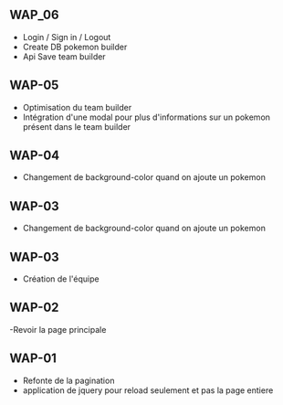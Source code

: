 ## WAP_06

- Login / Sign in / Logout
- Create DB pokemon builder
- Api Save team builder

## WAP-05

- Optimisation du team builder
- Intégration d'une modal pour plus d'informations sur un pokemon présent dans le team builder

## WAP-04

- Changement de background-color quand on ajoute un pokemon

## WAP-03

- Changement de background-color quand on ajoute un pokemon

## WAP-03

- Création de l'équipe

## WAP-02

-Revoir la page principale

## WAP-01

- Refonte de la pagination
- application de jquery pour reload seulement et pas la page entiere
